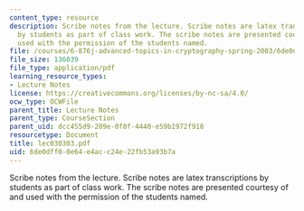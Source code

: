 ```yaml
---
content_type: resource
description: Scribe notes from the lecture. Scribe notes are latex transcriptions
  by students as part of class work. The scribe notes are presented courtesy of and
  used with the permission of the students named.
file: /courses/6-876j-advanced-topics-in-cryptography-spring-2003/6de0dff00e64e4acc24e22fb53a93b7a_lec030303.pdf
file_size: 136039
file_type: application/pdf
learning_resource_types:
- Lecture Notes
license: https://creativecommons.org/licenses/by-nc-sa/4.0/
ocw_type: OCWFile
parent_title: Lecture Notes
parent_type: CourseSection
parent_uid: dcc455d9-209e-0f0f-4440-e59b1972f918
resourcetype: Document
title: lec030303.pdf
uid: 6de0dff0-0e64-e4ac-c24e-22fb53a93b7a
---
```

Scribe notes from the lecture. Scribe notes are latex transcriptions by students as part of class work. The scribe notes are presented courtesy of and used with the permission of the students named.